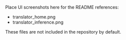 Place UI screenshots here for the README references:

- translator_home.png
- translator_inference.png

These files are not included in the repository by default.

